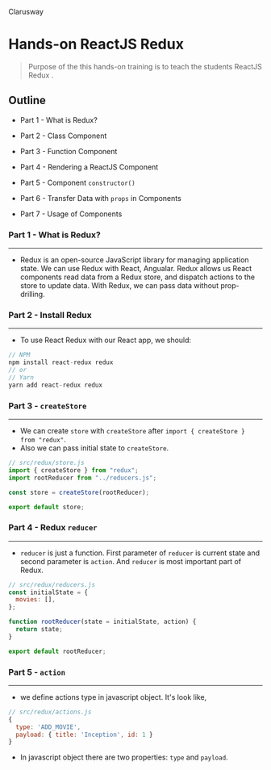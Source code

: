 <p >Clarusway<img align="right"
  src="https://secure.meetupstatic.com/photos/event/3/1/b/9/600_488352729.jpeg"  width="15px"></p>

# Hands-on ReactJS Redux

> Purpose of the this hands-on training is to teach the students ReactJS Redux
> .

## Outline

- Part 1 - What is Redux?

- Part 2 - Class Component

- Part 3 - Function Component

- Part 4 - Rendering a ReactJS Component

- Part 5 - Component `constructor()`

- Part 6 - Transfer Data with `props` in Components

- Part 7 - Usage of Components

### Part 1 - What is Redux?

---

- Redux is an open-source JavaScript library for managing application state. We can use Redux with React, Angualar. Redux allows us React components read data from a Redux store, and dispatch actions to the store to update data. With Redux, we can pass data without prop-drilling.

### Part 2 - Install Redux

---

- To use React Redux with our React app, we should:

```js
// NPM
npm install react-redux redux
// or
// Yarn
yarn add react-redux redux
```

### Part 3 - `createStore`

---

- We can create `store` with `createStore` after `import { createStore } from "redux"`.
- Also we can pass initial state to `createStore`.

```js
// src/redux/store.js
import { createStore } from "redux";
import rootReducer from "../reducers.js";

const store = createStore(rootReducer);

export default store;
```

### Part 4 - Redux `reducer`

---

- `reducer` is just a function. First parameter of `reducer` is current state and second parameter is `action`. And `reducer` is most important part of Redux.

```js
// src/redux/reducers.js
const initialState = {
  movies: [],
};

function rootReducer(state = initialState, action) {
  return state;
}

export default rootReducer;
```

### Part 5 - `action`

---

- we define actions type in javascript object. It's look like,

```js
// src/redux/actions.js
{
  type: 'ADD_MOVIE',
  payload: { title: 'Inception', id: 1 }
}
```

- In javascript object there are two properties: `type` and `payload`.
